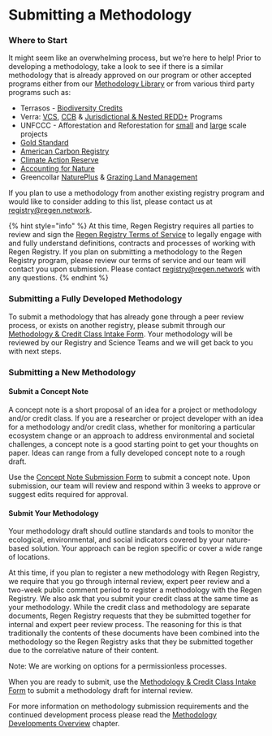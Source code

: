 # Submitting a Methodology

### Where to Start

It might seem like an overwhelming process, but we’re here to help! Prior to developing a methodology, take a look to see if there is a similar methodology that is already approved on our program or other accepted programs either from our [Methodology Library](http://library.regen.network) or from various third party programs such as:

* Terrasos - [Biodiversity Credits](https://en.terrasos.co/_files/ugd/cfa1dc_5af4fd0405c04e4a85c59dc9a3e3293b.pdf)
* Verra: [VCS](https://verra.org/methodologies-main/), [CCB](https://verra.org/programs/ccbs/) & [Jurisdictional & Nested REDD+](https://verra.org/programs/jurisdictional-nested-redd-framework/) Programs
* UNFCCC - Afforestation and Reforestation for [small](https://cdm.unfccc.int/methodologies/SSCAR/approved) and [large](https://cdm.unfccc.int/methodologies/ARmethodologies/approved) scale projects
* [Gold Standard](https://globalgoals.goldstandard.org/documents/methodology/)
* [American Carbon Registry](https://acrcarbon.org/methodologies/approved-methodologies/)
* [Climate Action Reserve](https://www.climateactionreserve.org/how/protocols/)&#x20;
* [Accounting for Nature](https://www.accountingfornature.org/method-catalogue)
* Greencollar [NaturePlus](https://greencollar.com.au/our-services/natureplus/) & [Grazing Land Management](https://greencollar.com.au/grazing-land-management-method-reef-credits/)

If you plan to use a methodology from another existing registry program and would like to consider adding to this list, please contact us at registry@regen.network.

{% hint style="info" %}
At this time, Regen Registry requires all parties to review and sign the [Regen Registry Terms of Service](https://docs.google.com/document/d/1WGvPI5NjsS4WhMCL3AyRa0oHP6j2R34YByNVRo8XDkA/edit#heading=h.ew69mclrluk) to legally engage with and fully understand definitions, contracts and processes of working with Regen Registry. If you plan on submitting a methodology to the Regen Registry program, please review our terms of service and our team will contact you upon submission. Please contact registry@regen.network with any questions.
{% endhint %}

### Submitting a Fully Developed Methodology

To submit a methodology that has already gone through a peer review process, or exists on another registry, please submit through our [Methodology & Credit Class Intake Form](https://airtable.com/appzrw40tJdLBM2RS/shrLCL7ioWuGLSc7g). Your methodology will be reviewed by our Registry and Science Teams and we will get back to you with next steps.

### Submitting a New Methodology

#### Submit a Concept Note

A concept note is a short proposal of an idea for a project or methodology and/or credit class. If you are a researcher or project developer with an idea for a methodology and/or credit class, whether for monitoring a particular ecosystem change or an approach to address environmental and societal challenges, a concept note is a good starting point to get your thoughts on paper. Ideas can range from a fully developed concept note to a rough draft.

Use the [Concept Note Submission Form](https://airtable.com/shrunsKASd5BDfI0N) to submit a concept note. Upon submission, our team will review and respond within 3 weeks to approve or suggest edits required for approval.

#### Submit Your Methodology&#x20;

​​Your methodology draft should outline standards and tools to monitor the ecological, environmental, and social indicators covered by your nature-based solution. Your approach can be region specific or cover a wide range of locations.

At this time, if you plan to register a new methodology with Regen Registry, we require that you go through internal review, expert peer review and a two-week public comment period to register a methodology with the Regen Registry. We also ask that you submit your credit class at the same time as your methodology.  While the credit class and methodology are separate documents, Regen Registry requests that they be submitted together for internal and expert peer review process. The reasoning for this is that traditionally the contents of these documents have been combined into the methodology so the Regen Registry asks that they be submitted together due to the correlative nature of their content. &#x20;

Note: We are working on options for a permissionless processes.

When you are ready to submit, use the [Methodology & Credit Class Intake Form](https://airtable.com/appzrw40tJdLBM2RS/shrLCL7ioWuGLSc7g) to submit a methodology draft for internal review.

For more information on methodology submission requirements and the continued development process please read the [Methodology Developments Overview](../protocol-development/protocol-methodology-development-overview.md) chapter.
